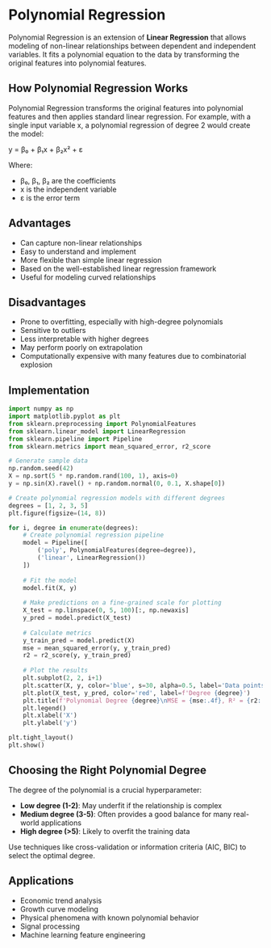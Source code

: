 # Polynomial Regression

Polynomial Regression is an extension of **Linear Regression** that allows modeling of non-linear relationships between dependent and independent variables. It fits a polynomial equation to the data by transforming the original features into polynomial features.

## How Polynomial Regression Works

Polynomial Regression transforms the original features into polynomial features and then applies standard linear regression. For example, with a single input variable x, a polynomial regression of degree 2 would create the model:

y = β₀ + β₁x + β₂x² + ε

Where:
- β₀, β₁, β₂ are the coefficients
- x is the independent variable
- ε is the error term

## Advantages

- Can capture non-linear relationships
- Easy to understand and implement
- More flexible than simple linear regression
- Based on the well-established linear regression framework
- Useful for modeling curved relationships

## Disadvantages

- Prone to overfitting, especially with high-degree polynomials
- Sensitive to outliers
- Less interpretable with higher degrees
- May perform poorly on extrapolation
- Computationally expensive with many features due to combinatorial explosion

## Implementation

```python
import numpy as np
import matplotlib.pyplot as plt
from sklearn.preprocessing import PolynomialFeatures
from sklearn.linear_model import LinearRegression
from sklearn.pipeline import Pipeline
from sklearn.metrics import mean_squared_error, r2_score

# Generate sample data
np.random.seed(42)
X = np.sort(5 * np.random.rand(100, 1), axis=0)
y = np.sin(X).ravel() + np.random.normal(0, 0.1, X.shape[0])

# Create polynomial regression models with different degrees
degrees = [1, 2, 3, 5]
plt.figure(figsize=(14, 8))

for i, degree in enumerate(degrees):
    # Create polynomial regression pipeline
    model = Pipeline([
        ('poly', PolynomialFeatures(degree=degree)),
        ('linear', LinearRegression())
    ])
    
    # Fit the model
    model.fit(X, y)
    
    # Make predictions on a fine-grained scale for plotting
    X_test = np.linspace(0, 5, 100)[:, np.newaxis]
    y_pred = model.predict(X_test)
    
    # Calculate metrics
    y_train_pred = model.predict(X)
    mse = mean_squared_error(y, y_train_pred)
    r2 = r2_score(y, y_train_pred)
    
    # Plot the results
    plt.subplot(2, 2, i+1)
    plt.scatter(X, y, color='blue', s=30, alpha=0.5, label='Data points')
    plt.plot(X_test, y_pred, color='red', label=f'Degree {degree}')
    plt.title(f'Polynomial Degree {degree}\nMSE = {mse:.4f}, R² = {r2:.4f}')
    plt.legend()
    plt.xlabel('X')
    plt.ylabel('y')

plt.tight_layout()
plt.show()
```

## Choosing the Right Polynomial Degree

The degree of the polynomial is a crucial hyperparameter:
- **Low degree (1-2)**: May underfit if the relationship is complex
- **Medium degree (3-5)**: Often provides a good balance for many real-world applications
- **High degree (>5)**: Likely to overfit the training data

Use techniques like cross-validation or information criteria (AIC, BIC) to select the optimal degree.

## Applications

- Economic trend analysis
- Growth curve modeling
- Physical phenomena with known polynomial behavior
- Signal processing
- Machine learning feature engineering